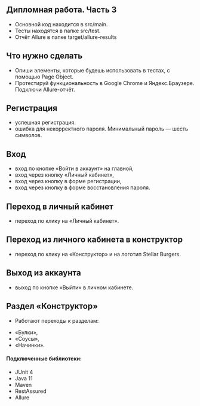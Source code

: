 ## Дипломная работа. Часть 3

- Основной код находится в src/main.
- Тесты находятся в папке src/test.
- Отчёт Allure в папке target/allure-results


## Что нужно сделать
- Опиши элементы, которые будешь использовать в тестах, с помощью Page Object.
- Протестируй функциональность в Google Chrome и Яндекс.Браузере. Подключи Allure-отчёт.

## Регистрация
- успешная регистрация.
- ошибка для некорректного пароля. Минимальный пароль — шесть символов.

## Вход
- вход по кнопке «Войти в аккаунт» на главной,
- вход через кнопку «Личный кабинет», 
- вход через кнопку в форме регистрации, 
- вход через кнопку в форме восстановления пароля.

## Переход в личный кабинет
- переход по клику на «Личный кабинет».

## Переход из личного кабинета в конструктор
- переход по клику на «Конструктор» и на логотип Stellar Burgers.

## Выход из аккаунта
- выход по кнопке «Выйти» в личном кабинете.

## Раздел «Конструктор»
- Работают переходы к разделам:
* «Булки»,
* «Соусы»,
* «Начинки».


#### Подключенные библиотеки:
- JUnit 4
- Java 11
- Maven
- RestAssured
- Allure